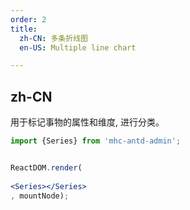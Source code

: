 ```yaml
---
order: 2
title:
  zh-CN: 多条折线图
  en-US: Multiple line chart

---
```


## zh-CN
用于标记事物的属性和维度,
进行分类。

````jsx
import {Series} from 'mhc-antd-admin';


ReactDOM.render(
 
<Series></Series>
, mountNode);
````
